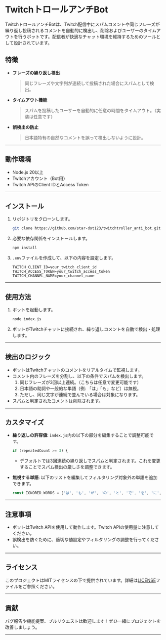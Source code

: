 # TwitchトロールアンチBot

TwitchトロールアンチBotは、Twitch配信中にスパムコメントや同じフレーズが繰り返し投稿されるコメントを自動的に検出し、削除およびユーザーのタイムアウトを行うボットです。配信者が快適なチャット環境を維持するためのツールとして設計されています。

## 特徴

- **フレーズの繰り返し検出**
    > 同じフレーズや文字列が連続して投稿された場合にスパムとして検出。
- **タイムアウト機能**
    > スパムを投稿したユーザーを自動的に任意の時間をタイムアウト。（実装は任意です）
- **誤検出の防止**
    > 日本語特有の自然なコメントを誤って検出しないように設計。

---

## 動作環境

- Node.js 20以上
- Twitchアカウント（Bot用）
- Twitch APIのClient IDとAccess Token

---

## インストール

1. リポジトリをクローンします。

   ```bash
   git clone https://github.com/star-dot123/twitchtroller_anti_bot.git
   ```

2. 必要な依存関係をインストールします。

   ```bash
   npm install
   ```

3. `.env`ファイルを作成して、以下の内容を設定します。

   ```env
   TWITCH_CLIENT_ID=your_twitch_client_id
   TWITCH_ACCESS_TOKEN=your_twitch_access_token
   TWITCH_CHANNEL_NAME=your_channel_name
   ```

---

## 使用方法

1. ボットを起動します。

   ```bash
   node index.js
   ```

2. ボットがTwitchチャットに接続され、繰り返しコメントを自動で検出・処理します。

---

## 検出のロジック

- ボットはTwitchチャットのコメントをリアルタイムで監視します。
- コメント内のフレーズを分割し、以下の条件でスパムを検出します。
  1. 同じフレーズが3回以上連続。（こちらは任意で変更可能です）
  2. 日本語の助詞や一般的な単語（例: 「は」「も」など）は無視。
  3. ただし、同じ文字が連続で並んでいる場合は対象になります。
- スパムと判定されたコメントは削除されます。

---

## カスタマイズ

- **繰り返しの許容値**: `index.js`内の以下の部分を編集することで調整可能です。

  ```javascript
  if (repeatedCount >= 3) {
  ```
  - デフォルトでは3回連続の繰り返しでスパムと判定されます。これを変更することでスパム検出の厳しさを調整できます。

- **無視する単語**: 以下のリストを編集してフィルタリング対象外の単語を追加できます。

  ```javascript
  const IGNORED_WORDS = ['は', 'も', 'が', 'の', 'と', 'で', 'を', 'に', 'です', 'ます', 'だ'];
  ```

---

## 注意事項

- ボットはTwitch APIを使用して動作します。Twitch APIの使用量に注意してください。
- 誤検出を防ぐために、適切な値設定やフィルタリングの調整を行ってください。

---

## ライセンス

このプロジェクトはMITライセンスの下で提供されています。詳細は[LICENSE](./LICENSE)ファイルをご参照ください。

---

## 貢献

バグ報告や機能提案、プルリクエストは歓迎します！ぜひ一緒にプロジェクトを改善しましょう。

--- 
